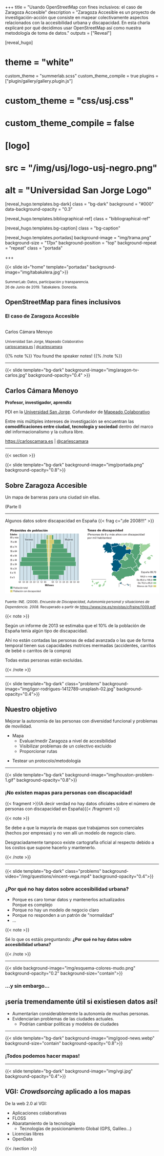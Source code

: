 +++
title = "Usando OpenStreetMap con fines inclusivos: el caso de Zaragoza Accesible"
description = "Zaragoza Accesible es un proyecto de investigación-acción que consiste en mapear colectivamente aspectos relacionados con la accesibilidad urbana y discapacidad. En esta charla explicaré por qué decidimos usar OpenStreetMap así como nuestra metodología de toma de datos."
outputs = ["Reveal"]


[reveal_hugo]
# theme = "white"
custom_theme = "summerlab.scss"
custom_theme_compile = true
plugins = ["plugin/gallery/gallery.plugin.js"]

# custom_theme = "css/usj.css"
# custom_theme_compile = false

# [logo]
# src = "/img/usj/logo-usj-negro.png"
# alt = "Universidad San Jorge Logo"

[reveal_hugo.templates.bg-dark]
class = "bg-dark"
background = "#000"
data-background-opacity = "0.3"

[reveal_hugo.templates.bibliographical-ref]
class = "bibliographical-ref"

[reveal_hugo.templates.bg-caption]
class = "bg-caption"

[reveal_hugo.templates.portadas]
background-image = "img/trama.png"
background-size = "17px"
background-position = "top"
background-repeat = "repeat"
class = "portada"

+++

{{< slide id="home"  template="portadas" background-image="img/tabakalera.jpg">}}

<div class="borders">

<small>SummerLab: Datos, participación y transparencia.<br>
26 de Junio de 2019. Tabakalera. Donostia.</small>

<h2>OpenStreetMap para fines inclusivos</h2>
<h3>El caso de Zaragoza Accesible</h3>

<br>
Carlos Cámara Menoyo

<small>Universidad San Jorge, Mapeado Colaborativo<br>
<a href="https://carloscamara.es">carloscamara.es</a> | <a href="https://twitter.com/carlescamara">@carlescamara</a></small>

</div>

{{% note %}}
You found the speaker notes!
{{% /note %}}

---


<!-- {{< slide background-image="/img/sobre-mi.png" background-size="contained">}} -->

{{< slide template="bg-dark" background-image="img/aragon-tv-carlos.jpg" background-opacity="0.4" >}}

## Carlos Cámara Menoyo

**Profesor, investigador, aprendiz**

PDI en la [Universidad San Jorge](https://usj.es). Cofundador de [Mapeado Colaborativo](https://mapcolabora.org)

Entre mis múltiples intereses de investigación se encuentran las **comodificaciones entre ciudad, tecnología y sociedad** dentro del marco del informacionalismo y la cultura libre.

https://carloscamara.es | <i class="fab fa-twitter"></i>[@carlescamara](https://twitter.com/carlescamara)

---

{{< section >}}

{{< slide template="bg-dark" background-image="img/portada.png" background-opacity="0.8">}}

## Sobre Zaragoza Accesible

Un mapa de barreras para una ciudad sin ellas.

(Parte I)

---

Algunos datos sobre discapacidad en España {{< frag c="¡de 2008!!!" >}}

![](img/INE-2009-discapacidad.png)

<small>Fuente: INE. (2009). *Encuesta de Discapacidad, Autonomía personal y situaciones de Dependencia. 2008.* Recuperado a partir de https://www.ine.es/revistas/cifraine/1009.pdf</small>

{{< note >}}

Según un informe de 2013 se estimaba que el 10% de la población de España tenía algún tipo de discapacidad.

Ahí no están contadas las personas de edad avanzada o las que de forma temporal tienen sus capacidades motrices mermadas (accidentes, carritos de bebé o carritos de la compra)

Todas estas personas están excluidas.

{{< /note >}}

---

{{< slide template="bg-dark" class="problems"  background-image="img/igor-rodrigues-1412789-unsplash-02.jpg" background-opacity="0.4">}}

## Nuestro objetivo

Mejorar la autonomía de las personas con diversidad funcional y problemas de movilidad.

* Mapa
  - Evaluar/medir Zaragoza a nivel de accesibilidad
  - Visibilizar problemas de un colectivo excluido
  - Proporcionar rutas
- Testear un protocolo/metodología

---

{{< slide template="bg-dark" background-image="img/houston-problem-1.gif" background-opacity="0.8">}}

### ¡No existen mapas para personas con discapacidad!

{{< fragment >}}(A decir verdad no hay datos oficiales sobre el número de personas con discapacidad en España){{< /fragment >}}


{{< note >}}

Se debe a que la mayoría de mapas que trabajamos son comerciales (hechos por empresas) y no ven allí un modelo de negocio claro.

Desgraciadamente tampoco existe cartografía oficial al respecto debido a los costos que supone hacerlo y mantenerlo.

{{< /note >}}

---

{{< slide template="bg-dark" class="problems"  background-video="/img/questions/vincent-vega.mp4" background-opacity="0.4">}}

<div class="fragment">

<h3>¿Por qué no hay datos sobre accesibilidad urbana?</h2>

<ul>
<li>Porque es caro tomar datos y mantenerlos actualizados</li>
Porque es complejo
<li>Porque no hay un modelo de negocio claro</li>
<li>Porque no responden a un patrón de "normalidad"</li>
<li>...</li>
</ul>
</div>

{{< note >}}

Sé lo que os estáis preguntando: <b>¿Por qué no hay datos sobre accesibilidad urbana?</b>

{{< /note >}}

---

{{< slide background-image="img/esquema-colores-mudo.png" background-opacity="0.2" background-size="contain">}}

### ...y sin embargo...

## ¡sería tremendamente útil si existiesen datos así!

* Aumentarían considerablemente la autonomía de muchas personas.
* Evidenciarían problemas de las ciudades actuales.
  - Podrían cambiar políticas y modelos de ciudades


---

{{< slide template="bg-dark" background-image="img/good-news.webp" background-size="contain" background-opacity="0.8">}}

### ¡Todos podemos hacer mapas!

---

{{< slide template="bg-dark" background-image="img/vgi.jpg" background-opacity="0.4">}}

## VGI: *Crowdsorcing* aplicado a los mapas

De la web 2.0 al VGI:

* Aplicaciones colaborativas
* FLOSS
* Abaratamiento de la tecnología
  - Tecnologías de posicionamiento Global (GPS, Galileo...)
* Licencias libres
* OpenData

{{< /section >}}
